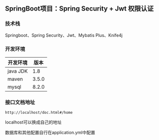 ## SpringBoot项目：Spring Security + Jwt 权限认证

### 技术栈

Springboot、Spring Security、Jwt、Mybatis Plus、Knife4j

### 开发环境

| 开发环境 | 版本  |
| -------- | ----- |
| java JDK | 1.8   |
| maven    | 3.5.0 |
| mysql    | 8.2.0 |

### 接口文档地址

```
http://localhost/doc.html#/home     
```

localhost可以换成自己的地址

数据库和其他配置自行在application.yml中配置

